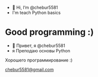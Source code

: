- 👋 Hi, I’m @chebur5581
- I'm teach Python basics

Good programming :)
===========================
- 👋 Привет, я @chebur5581
- я Преподаю основы Python


Хорошего программирование :)

chebur5581@gmail.com
